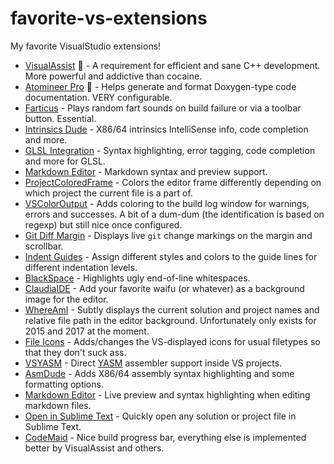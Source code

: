 # favorite-vs-extensions
My favorite VisualStudio extensions!

* [VisualAssist](https://www.wholetomato.com/downloads) :money_with_wings: - A requirement for efficient and sane C++ development. More powerful and addictive than cocaine.
* [Atomineer Pro](https://www.atomineerutils.com/) :money_with_wings: - Helps generate and format Doxygen-type code documentation. VERY configurable.
* [Farticus](https://marketplace.visualstudio.com/items?itemName=MadsKristensen.Farticus) - Plays random fart sounds on build failure or via a toolbar button. Essential.
* [Intrinsics Dude](https://github.com/HJLebbink/intrinsics-dude) - X86/64 intrinsics IntelliSense info, code completion and more.
* [GLSL Integration](https://marketplace.visualstudio.com/items?itemName=DanielScherzer.GLSL) - Syntax highlighting, error tagging, code completion and more for GLSL.
* [Markdown Editor](https://marketplace.visualstudio.com/items?itemName=MadsKristensen.MarkdownEditor) - Markdown syntax and preview support.
* [ProjectColoredFrame](https://github.com/dogfuntom/ProjectColoredFrame) - Colors the editor frame differently depending on which project the current file is a part of.
* [VSColorOutput](https://github.com/mike-ward/VSColorOutput) - Adds coloring to the build log window for warnings, errors and successes. A bit of a dum-dum (the identification is based on regexp) but still nice once configured.
* [Git Diff Margin](https://marketplace.visualstudio.com/items?itemName=LaurentKempe.GitDiffMargin) - Displays live `git` change markings on the margin and scrollbar.
* [Indent Guides](https://marketplace.visualstudio.com/items?itemName=SteveDowerMSFT.IndentGuides) - Assign different styles and colors to the guide lines for different indentation levels.
* [BlackSpace](https://github.com/korypostma/BlackSpace) - Highlights ugly end-of-line whitespaces.
* [ClaudiaIDE](https://marketplace.visualstudio.com/items?itemName=kbuchi.ClaudiaIDE) - Add your favorite waifu (or whatever) as a background image for the editor.
* [WhereAmI](https://marketplace.visualstudio.com/items?itemName=ErosFratini.WhereAmI2017) - Subtly displays the current solution and project names and relative file path in the editor background. Unfortunately only exists for 2015 and 2017 at the moment.
* [File Icons](https://marketplace.visualstudio.com/items?itemName=MadsKristensen.FileIcons) - Adds/changes the VS-displayed icons for usual filetypes so that they don't suck ass.
* [VSYASM](https://github.com/ShiftMediaProject/VSYASM) - Direct [YASM](http://yasm.tortall.net/) assembler support inside VS projects.
* [AsmDude](https://github.com/HJLebbink/asm-dude) - Adds X86/64 assembly syntax highlighting and some formatting options.
* [Markdown Editor](https://github.com/madskristensen/MarkdownEditor) - Live preview and syntax highlighting when editing markdown files.
* [Open in Sublime Text](https://github.com/madskristensen/OpenInSublimeText/) - Quickly open any solution or project file in Sublime Text.
* [CodeMaid](http://www.codemaid.net/) - Nice build progress bar, everything else is implemented better by VisualAssist and others.

